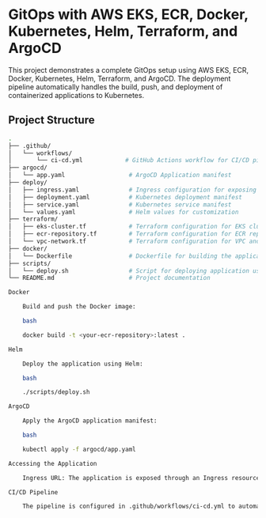 # GitOps with AWS EKS, ECR, Docker, Kubernetes, Helm, Terraform, and ArgoCD

This project demonstrates a complete GitOps setup using AWS EKS, ECR, Docker, Kubernetes, Helm, Terraform, and ArgoCD. The deployment pipeline automatically handles the build, push, and deployment of containerized applications to Kubernetes.

## Project Structure

```bash
.
├── .github/
│   └── workflows/
│       └── ci-cd.yml            # GitHub Actions workflow for CI/CD pipeline
├── argocd/
│   └── app.yaml                  # ArgoCD Application manifest
├── deploy/
│   ├── ingress.yaml              # Ingress configuration for exposing the application
│   ├── deployment.yaml           # Kubernetes deployment manifest
│   ├── service.yaml              # Kubernetes service manifest
│   └── values.yaml               # Helm values for customization
├── terraform/
│   ├── eks-cluster.tf            # Terraform configuration for EKS cluster setup
│   ├── ecr-repository.tf         # Terraform configuration for ECR repository
│   └── vpc-network.tf            # Terraform configuration for VPC and networking
├── docker/
│   └── Dockerfile                # Dockerfile for building the application image
├── scripts/
│   └── deploy.sh                 # Script for deploying application using Helm
└── README.md                     # Project documentation

Docker

    Build and push the Docker image:

    bash

    docker build -t <your-ecr-repository>:latest .

Helm

    Deploy the application using Helm:

    bash

    ./scripts/deploy.sh

ArgoCD

    Apply the ArgoCD application manifest:

    bash

    kubectl apply -f argocd/app.yaml

Accessing the Application

    Ingress URL: The application is exposed through an Ingress resource. Access it using the hostname defined in deploy/ingress.yaml.

CI/CD Pipeline

    The pipeline is configured in .github/workflows/ci-cd.yml to automatically build, push Docker images, and deploy the application on code changes.